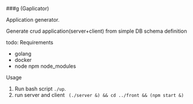###g (Gaplicator)

Application generator.

Generate crud application(server+client) from simple DB schema definition 

todo:
Requirements
- golang 
- docker
- node npm
  node_modules



Usage
1. Run bash script `./up`. 
2. run server and client ` (./server &) && cd ../front && (npm start &)`
